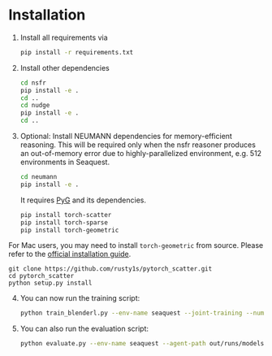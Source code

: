 # Installation

1. Install all requirements via
    ```bash
    pip install -r requirements.txt
    ```
2. Install other dependencies
    ```bash
    cd nsfr
    pip install -e .
    cd ..
    cd nudge
    pip install -e .
    cd ..
    ```

3. Optional: Install NEUMANN dependencies for memory-efficient reasoning. This will be required only when the nsfr reasoner produces an out-of-memory error due to highly-parallelized environment, e.g. 512 environments in Seaquest.
    ```bash
    cd neumann
    pip install -e .
    ```
    It requires [PyG](https://pytorch-geometric.readthedocs.io/en/latest/notes/installation.html) and its dependencies.
    ```bash
    pip install torch-scatter
    pip install torch-sparse
    pip install torch-geometric
    ```
For Mac users, you may need to install `torch-geometric` from source. Please refer to the [official installation guide](https://pytorch-geometric.readthedocs.io/en/latest/notes/installation.html).
```
git clone https://github.com/rusty1s/pytorch_scatter.git
cd pytorch_scatter
python setup.py install
```

4. You can now run the training script:
    ```bash
    python train_blenderl.py --env-name seaquest --joint-training --num-steps 128 --num-envs 5 --gamma 0.99
    ```

5. You can also run the evaluation script:
    ```bash
    python evaluate.py --env-name seaquest --agent-path out/runs/models/seaquest_demo
    ```
